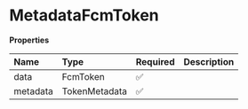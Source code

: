 # MetadataFcmToken

**Properties**

| Name     | Type          | Required | Description |
| :------- | :------------ | :------- | :---------- |
| data     | FcmToken      | ✅       |             |
| metadata | TokenMetadata | ✅       |             |
